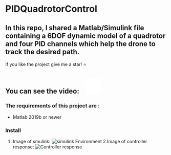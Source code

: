 # PIDQuadrotorControl
In this repo, I shared a Matlab/Simulink file containing a 6DOF dynamic model of a quadrotor and four PID channels which help the drone to track the desired path.
---
If you like the project give me a star! :star: 

You can see the video: &nbsp;&nbsp;
[![website](./img/youtube-dark.svg)](https://www.youtube.com/watch?v=ADfGJoa1bjU)
&nbsp;&nbsp;
---

### The requirements of this project are :
- Matlab 2019b or newer
### Install 
1. Image of smulink:
![simulink Environment](./img/Capture3.PNG)
2.Image of controller response:
![Controller response](./img/Capture3.PNG)
